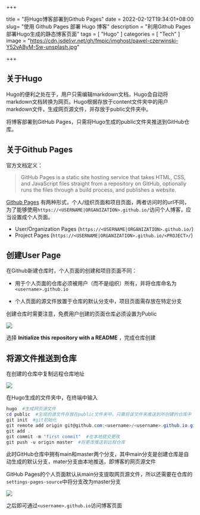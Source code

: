 +++

title = "将Hugo博客部署到Github Pages"
date = 2022-02-12T19:34:01+08:00
slug= "使用 Github Pages 部署 Hugo 博客"
description = "利用Github Pages部署Hugo生成的静态博客页面"
tags = [ "Hugo" ]
categories = [ "Tech" ]
image = "https://cdn.jsdelivr.net/gh/fmpic/imghost/pawel-czerwinski-Y52vAByM-Sw-unsplash.jpg"

+++

## 关于Hugo

Hugo的便利之处在于，用户只需编辑markdown文档，Hugo会自动将markdown文档转换为网页。Hugo根据存放于content文件夹中的用户markdown文件，生成网页源文件，并存放于public文件夹中。

将博客部署到GitHub Pages，只需将Hugo生成的public文件夹推送到GitHub仓库。

## 关于Github Pages

官方文档定义：
> GitHub Pages is a static site hosting service that takes HTML, CSS, and JavaScript files straight from a repository on GitHub, optionally runs the files through a build process, and publishes a website.

[Github Pages](https://docs.github.com/en/pages/getting-started-with-github-pages/about-github-pages) 有两种形式，个人/组织页面和项目页面，两者访问时的url不同，为了能够使用`https://<USERNAME|ORGANIZATION>.github.io/`访问个人博客，应当设置成个人页面。

- User/Organization Pages (`https://<USERNAME|ORGANIZATION>.github.io/`)
- Project Pages (`https://<USERNAME|ORGANIZATION>.github.io/<PROJECT>/`)

## 创建User Page

在Github新建仓库时，个人页面的创建和项目页面不同：

- 用于个人页面的仓库必须被用户（而不是组织）所有，并将仓库命名为`<username>.github.io`

- 个人页面的源文件放置于仓库的默认分支中，项目页面需存放在特定分支

创建仓库时需要注意，免费用户创建的页面仓库必须设置为Public

![](https://cdn.jsdelivr.net/gh/fmpic/imghost/20220214110340.png)

选择 **Initialize this repository with a README** ，完成仓库创建


## 将源文件推送到仓库

在创建的仓库中复制远程仓库地址

![](https://cdn.jsdelivr.net/gh/fmpic/imghost/20220214111325.png)

在Hugo生成的文件夹中，在终端中输入

```powershell
hugo  #生成网页源文件
cd public  #生成的源文件存放在public文件夹中，只需将该文件夹推送到所创建的仓库中
git init  #git初始化
git remote add origin git@github.com:<username>/<username>.github.io.git  #关联远程仓库
git add .
git commit -m "first commit"  #在本地提交更改
git push -u origin master  #将更改推送到远程仓库
```

此时GitHub仓库中拥有main和master两个分支，其中main分支是创建仓库是自动生成的默认分支，mater分支由本地推送，即博客的网页源文件

GitHub Pages的个人页面默认从main分支提取网页源文件，所以还需要在仓库的`settings-pages-source`中将分支改为master分支

![](https://cdn.jsdelivr.net/gh/fmpic/imghost/20220214111729.png)

之后即可通过`<username>.github.io`访问博客页面